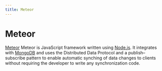 ```yaml
---
title: Meteor
---
```


# Meteor

[Meteor](https://www.meteor.com/) Meteor is JavaScript framework written using [Node.js](/_glossary/NODEJS.md). It integrates with [MongoDB](/_glossary/MONGODB.md) and uses the Distributed Data Protocol and a publish–subscribe pattern to enable automatic synching of data changes to clients without requiring the developer to write any synchronization code. 
